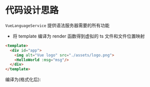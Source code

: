 # 代码设计思路

`VueLanguageService` 提供语法服务器需要的所有功能

* 将 template 编译为 render 函数得到虚拟的 ts 文件和文件位置映射

```html
<template>
  <div id="app">
    <img alt="Vue logo" src="./assets/logo.png">
    <HelloWorld :msg="msg"/>
  </div>
</template>
```

编译为(格式化后):
